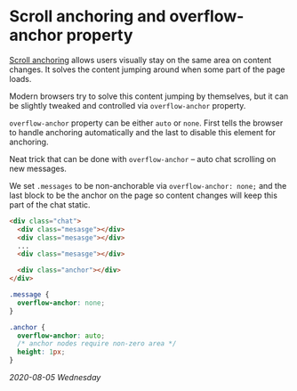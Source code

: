 # Scroll anchoring and overflow-anchor property

[Scroll anchoring](https://www.w3.org/TR/css-scroll-anchoring/)
allows users visually stay on the same area on content changes.
It solves the content jumping around when some part of the page loads.

Modern browsers try to solve this content jumping by themselves, but
it can be slightly tweaked and controlled via `overflow-anchor` property.

`overflow-anchor` property can be either `auto` or `none`.
First tells the browser to handle anchoring automatically and the last to disable this element for anchoring.

Neat trick that can be done with `overflow-anchor` – auto chat scrolling on new messages.

We set `.messages` to be non-anchorable via `overflow-anchor: none;` and the last block to be
the anchor on the page so content changes will keep this part of the chat static.

```html
<div class="chat">
  <div class="mesasge"></div>
  <div class="mesasge"></div>
  ...
  <div class="mesasge"></div>

  <div class="anchor"></div>
</div>
```

```css
.message {
  overflow-anchor: none;
}

.anchor {
  overflow-anchor: auto;
  /* anchor nodes require non-zero area */
  height: 1px;
}
```

_2020-08-05 Wednesday_
